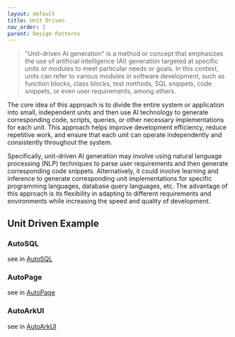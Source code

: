```yaml
---
layout: default
title: Unit Driven
nav_order: 2
parent: Design Patterns
---
```


> "Unit-driven AI generation" is a method or concept that emphasizes the use of artificial intelligence (AI) generation
> targeted at specific units or modules to meet particular needs or goals. In this context, units can refer to various
> modules in software development, such as function blocks, class blocks, test methods, SQL snippets, code snippets, or
> even user requirements, among others.

The core idea of this approach is to divide the entire system or application into small, independent units and then use
AI technology to generate corresponding code, scripts, queries, or other necessary implementations for each unit. This
approach helps improve development efficiency, reduce repetitive work, and ensure that each unit can operate
independently and consistently throughout the system.

Specifically, unit-driven AI generation may involve using natural language processing (NLP) techniques to parse user
requirements and then generate corresponding code snippets. Alternatively, it could involve learning and inference to
generate corresponding unit implementations for specific programming languages, database query languages, etc. The
advantage of this approach is its flexibility in adapting to different requirements and environments while increasing
the speed and quality of development.

## Unit Driven Example

### AutoSQL

see in [AutoSQL](https://github.com/unit-mesh/auto-dev/tree/master/exts/database/src/main/kotlin/cc/unitmesh/database/flow)

### AutoPage

see in [AutoPage](https://github.com/unit-mesh/auto-dev/tree/master/javascript/src/main/kotlin/cc/unitmesh/ide/javascript/flow)

### AutoArkUI

see in [AutoArkUI](https://github.com/unit-mesh/auto-dev/tree/master/exts/ext-harmonyos/src/main/kotlin/cc/unitmesh/harmonyos/actions/auto)

